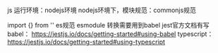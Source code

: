 # 
js 运行环境：nodejs环境
nodejs环境下，模块规范：commonjs规范

import {} from ''
es规范 esmodule
转换需要用到babel jest官方文档有写
babel： https://jestjs.io/docs/getting-started#using-babel
typescript： https://jestjs.io/docs/getting-started#using-typescript

